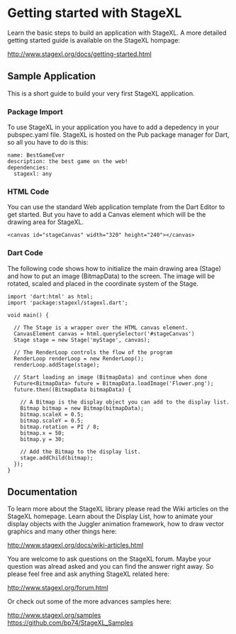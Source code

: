 # Getting started with StageXL

Learn the basic steps to build an application with StageXL. A more detailed getting started guide is available on the StageXL hompage:

<http://www.stagexl.org/docs/getting-started.html>

## Sample Application

This is a short guide to build your very first StageXL application.

### Package Import

To use StageXL in your application you have to add a depedency in your pubspec.yaml file. StageXL is hosted on the Pub package manager for Dart, so all you have to do is this:

    name: BestGameEver
    description: the best game on the web!
    dependencies: 
      stagexl: any

### HTML Code

You can use the standard Web application template from the Dart Editor to get started. But you have to add a Canvas element which will be the drawing area for StageXL.   

    <canvas id="stageCanvas" width="320" height="240"></canvas>

### Dart Code

The following code shows how to initialize the main drawing area (Stage) and how to put an image (BitmapData) to the screen. The image will be rotated, scaled and placed in the coordinate system of the Stage.

    import 'dart:html' as html;    
    import 'package:stagexl/stagexl.dart';

    void main() {

      // The Stage is a wrapper over the HTML canvas element.
      CanvasElement canvas = html.querySelector('#stageCanvas')
      Stage stage = new Stage('myStage', canvas);

      // The RenderLoop controls the flow of the program
      RenderLoop renderLoop = new RenderLoop();
      renderLoop.addStage(stage);

      // Start loading an image (BitmapData) and continue when done
      Future<BitmapData> future = BitmapData.loadImage('Flower.png');
      future.then((BitmapData bitmapData) {

        // A Bitmap is the display object you can add to the display list.
        Bitmap bitmap = new Bitmap(bitmapData);
        bitmap.scaleX = 0.5;
        bitmap.scaleY = 0.5;
        bitmap.rotation = PI / 8;
        bitmap.x = 50;
        bitmap.y = 30;

        // Add the Bitmap to the display list.
        stage.addChild(bitmap);
      });
    }

## Documentation

To learn more about the StageXL library please read the Wiki articles on the StageXL homepage. Learn about the Display List, how to animate your display objects with the Juggler animation framework, how to draw vector graphics and many other things here:

<http://www.stagexl.org/docs/wiki-articles.html> 

You are welcome to ask questions on the StageXL forum. Maybe your question was alread asked and you can find the answer right away. So please feel free and ask anything StageXL related here:

<http://www.stagexl.org/forum.html>

Or check out some of the more advances samples here: 

<http://www.stagexl.org/samples><br/>
<https://github.com/bp74/StageXL_Samples>
